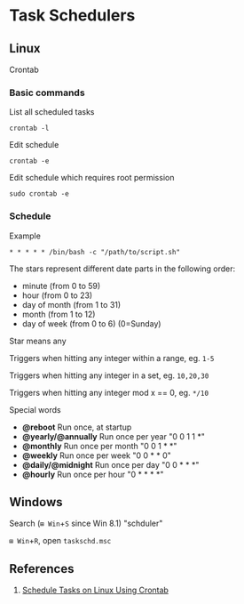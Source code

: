 # Task Schedulers

## Linux

Crontab

### Basic commands

List all scheduled tasks

```
crontab -l
```

Edit schedule

```
crontab -e
```

Edit schedule which requires root permission

```
sudo crontab -e
```

### Schedule

Example

```
* * * * * /bin/bash -c "/path/to/script.sh"
```

The stars represent different date parts in the following order:

* minute (from 0 to 59)
* hour (from 0 to 23)
* day of month (from 1 to 31)
* month (from 1 to 12)
* day of week (from 0 to 6) (0=Sunday)

Star means any

Triggers when hitting any integer within a range, eg. ```1-5```

Triggers when hitting any integer in a set, eg. ```10,20,30```

Triggers when hitting any integer mod x == 0, eg. ```*/10```

Special words

* **@reboot** Run once, at startup
* **@yearly/@annually** Run once per year "0 0 1 1 *"
* **@monthly** Run once per month "0 0 1 * *"
* **@weekly** Run once per week "0 0 * * 0"
* **@daily/@midnight** Run once per day "0 0 * * *"
* **@hourly** Run once per hour "0 * * * *"

## Windows

Search (```⊞ Win```+```S``` since Win 8.1) "schduler"

```⊞ Win```+```R```, open ```taskschd.msc```

## References

1. [Schedule Tasks on Linux Using Crontab](http://kvz.io/blog/2007/07/29/schedule-tasks-on-linux-using-crontab/)
